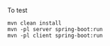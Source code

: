 To test

    mvn clean install
    mvn -pl server spring-boot:run
    mvn -pl client spring-boot:run
